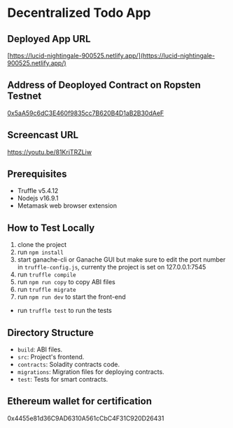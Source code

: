 # Decentralized Todo App

## Deployed App URL
[https://lucid-nightingale-900525.netlify.app/](https://lucid-nightingale-900525.netlify.app/)

## Address of Deoployed Contract on Ropsten Testnet
[0x5aA59c6dC3E460f9835cc7B620B4D1aB2B30dAeF](hhttps://ropsten.etherscan.io/address/0x5aA59c6dC3E460f9835cc7B620B4D1aB2B30dAeF)

## Screencast URL
https://youtu.be/81KrjTRZLiw

## Prerequisites
* Truffle v5.4.12
* Nodejs v16.9.1
* Metamask web browser extension

## How to Test Locally
1. clone the project
2. run ```npm install```
3. start ganache-cli or Ganache GUI but make sure to edit the port number in `truffle-config.js`, currenty the project is set on 127.0.0.1:7545
4. run ```truffle compile```
5. run ```npm run copy``` to copy ABI files
6. run ```truffle migrate```
7. run ```npm run dev``` to start the front-end

* run ```truffle test``` to run the tests

## Directory Structure
* `build`: ABI files.
* `src`: Project's frontend.
* `contracts`: Soladity contracts code.
* `migrations`: Migration files for deploying contracts.
* `test`: Tests for smart contracts.


## Ethereum wallet for certification
0x4455e81d36C9AD6310A561cCbC4F31C920D26431